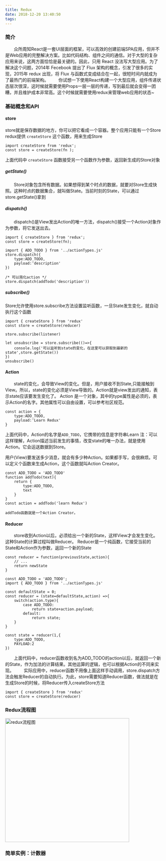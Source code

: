 ```yaml
---
title: Redux
date: 2018-12-20 13:40:50
tags:
---
```


### 简介
&emsp;&emsp;众所周知React是一套UI层面的框架，可以高效的创建前端SPA应用，但并不是Web应用的完整解决方案。比如代码结构、组件之间的通信。对于大型的复杂应用来说，这两方面恰恰是最关键的。因此，只用 React 没法写大型应用。为了解决这个问题，2014年 Fecebook 提出了 Flux 架构的概念，引发了很多的实现，2015年 redux 出现，将 Flux 与函数式变成结合在一起，很短时间内就成为了最热门的前端架构。
&emsp;&emsp;你试想一下使用React构建一个大型应用，组件传递状态层次很深，这时候就需要使用Props一层一层的传递，写到最后就会变得一团糟，并且维护成本非常高。这个时候就需要使用redux来管理web应用的状态~
### 基础概念和API
#### store
store就是保存数据的地方，你可以把它看成一个容器。整个应用只能有一个Store
redux提供 `createStore` 这个函数，用来生成Store

```
import createStore from 'redux';
const store = createStore(fn );
```
上面代码中 `createStore` 函数接受另一个函数作为参数，返回新生成的Store对象


##### getState()
&emsp;&emsp;Store对象包含所有数据。如果想得到某个时点的数据，就要对Store生成快照。这种时点的数据集合，就叫做State。当前时刻的State，可以通过store.getState()拿到

##### dispatch()
&emsp;&emsp;dispatch()是View发出Action的唯一方法，dispatch()接受一个Action对象作为参数，将它发送出去。
```
import { createStore } from 'redux';
const store = createStore(fn);

import { ADD_TODO } from '../actionTypes.js'
store.dispatch({
    type:ADD_TODO,
    payload:'description'
})

/* 可以简化action */
store.dispatch(addTodo('description'))
```

##### subscribe()
Store允许使用store.subscribe方法设置监听函数，一旦State发生变化，就自动执行这个函数
```
import { createStore } from 'redux'
const store = createStore(reducer)

store.subscribe(listener)

let unsubscribe = store.subscribe(()=>{
    console.log('可以监听到state的变化，在这里可以获取到最新的state',store.getState())
})
unsubscribe()
```

#### Action
&emsp;&emsp;state的变化，会导致View的变化。但是，用户接收不到State,只能接触到View。所以，state的变化必须是View导致的。Action就是view发出的通知，表示state应该要发生变化了。
Action 是一个对象，其中的type属性是必须的，表示Action的名字。其他属性可以自由设置，可以参考社区规范。
```
const action = {
    type:ADD_TODO,
    payload:'Learn Redux'
}
```
上面代码中，Action的名字是`ADD_TODO`，它携带的信息是字符串Learn
注：可以这样理解，Action描述当前发生的事情，改变state的唯一办法，就是使用Action。它会运送数据到Store。

用户(View)要发送多少消息，就会有多少种Action。如果都手写，会很麻烦。可以定义个函数来生成Action，这个函数就叫Action Creator。

```
const ADD_TODO = 'ADD_TODO'
function addTodo(text){
    return {
        type:ADD_TODO,
        text
    }
}
const action = addTodo('learn Redux')

addTodo函数就是一个Action Creator。

```
#### Reducer
&emsp;&emsp;store收到Action以后，必须给出一个新的State，这样View才会发生变化。这种State的计算过程叫做Reducer。
Reducer是一个纯函数，它接受当前的State和Action作为参数，返回一个新的State

```
const reducer = function(previousState,action){
    // ...
    return newState
}
```
```
const ADD_TODO = 'ADD_TODO';
import { ADD_TODO } from '../actionTypes.js'

const defaultState = 0;
const reducer = (state=defaultState,action) =>{
    switch(action.type){
        case ADD_TODO:
            return state+action.payload;
        default:
            return state;
    }
}

const state = reducer(1,{
    type:ADD_TODO,
    PAYLOAD:2
})
```
&emsp;&emsp;上面代码中，reducer函数收到名为ADD_TODO的action以后，就返回一个新的State，作为加法的计算结果。其他运算的逻辑，也可以根据Action的不同来实现。
&emsp;&emsp;实际应用中，reducer函数不用像上面这样手动调用，store.dispatch方法会触发Reducer的自动执行。为此，store需要知道Reducer函数，做法就是在生成Store的时候，将Reducer传入createStore方法
```
import { createStore } from 'redux'
const store = createStore(reducer)
```

### Redux流程图

<img title="redux流程图" src="http://www.ruanyifeng.com/blogimg/asset/2016/bg2016091802.jpg" width="400"/>

### 简单实例：计数器

